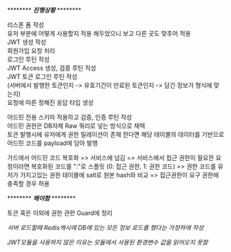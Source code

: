 ******** ***진행상황*** ********  

리스폰 폼 작성  
유저 부분에 어떻게 사용할지 적용 해두었으니 보고 다른 곳도 맞추어 적용  
JWT 생성 작성  
회원가입 요청 처리  
로그인 루틴 작성  
JWT Access 생성, 검증 루틴 작성  
JWT 토큰 로그인 루틴 작성  
(서버에서 발행한 토큰인지 -> 유효기간이 만료된 토큰인지 -> 담긴 정보가 형식에 맞는지)  
요청에 따른 정해진 응답 타입 생성  

어드민 전용 스키마 적용하고 검증, 인증 루틴 작성  
어드민 권한은 DB자체 Raw 쿼리로 넣는 방식으로 채택  
토큰 발행시에 유저에게 권한 릴레이션이 존재 한다면 해당 테이블의 데이터를 기반으로  
어드민 코드를 payload에 담아 발행  

가드에서 어드민 코드 복호화 => 서비스에 넘김 => 서비스에서 접근 권한이 필요한 요청이라면 복호화된 코드를 ":"로 스플릿 (0: 접근 권한, 1: 권한 코드) => 권한 코드를 유저가 가지고있는 권한 테이블에 salt로 원본 hash와 비교 => 접근권한이 요구 권한에 충족할 경우 허용  

******** ***해야함*** ********  

토큰 혹은 이외에 권한 관련 Guard에 정리  


*서버 로드할때 Redis캐시에 DB에 있는 모든 정보 로드를 했다는 가정하에 작성*  

*JWT모듈을 사용하지 않은 이유는 모듈에서 사용된 환경변수 값을 읽어오지 못함*  